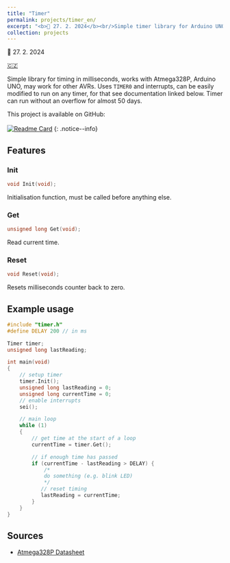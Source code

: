 ```yaml
---
title: "Timer"
permalink: projects/timer_en/
excerpt: "<b>📅 27. 2. 2024</b><br/>Simple timer library for Arduino UNO, Atmega328P and other similar AVRs."
collection: projects
---
```

📅 27. 2. 2024

[🇨🇿](/projects/timer_cs/)

Simple library for timing in milliseconds, works with Atmega328P, Arduino UNO, may work for other AVRs. Uses `TIMER0` and interrupts, can be easily modified to run on any timer, for that see documentation linked below. Timer can run without an overflow for almost 50 days.

This project is available on GitHub:<br><br>
[![Readme Card](https://github-readme-stats.vercel.app/api/pin/?username=v-dvorak&repo=arduino-timer)](https://github.com/v-dvorak/arduino-timer)
{: .notice--info}

## Features

### Init

```cpp
void Init(void);
```

Initialisation function, must be called before anything else.

### Get

```cpp
unsigned long Get(void);
```

Read current time.

### Reset

```cpp
void Reset(void);
```

Resets milliseconds counter back to zero.

## Example usage

```cpp
#include "timer.h"
#define DELAY 200 // in ms

Timer timer;
unsigned long lastReading;

int main(void)
{
    // setup timer
    timer.Init();
    unsigned long lastReading = 0;
    unsigned long currentTime = 0;
    // enable interrupts
	sei();

	// main loop
	while (1)
	{
        // get time at the start of a loop
        currentTime = timer.Get();

        // if enough time has passed
        if (currentTime - lastReading > DELAY) {
            /* 
            do something (e.g. blink LED)
            */
           // reset timing
           lastReading = currentTime;
        }
    }
}

```

## Sources

- [Atmega328P Datasheet](https://ww1.microchip.com/downloads/en/DeviceDoc/Atmel-7810-Automotive-Microcontrollers-ATmega328P_Datasheet.pdf)